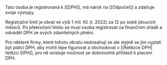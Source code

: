 Tato osoba je registrovaná k [[DPH]], má nárok na [[Odpočet]] a zdaňuje svoje výstupy.

Registrační limit je obrat ve výši 1 mil. Kč (r. 2022) za 12 po sobě jdoucích měsíců. Po překročení limitu se musí osoba registrovat na finančním úřadě a odvádět DPH ze svých zdanitelných plnění. 

Pro některé firmy, které tohoto obratu nedosahují se ale stejně se jim vyplatí být plátci DPH, aby mohli lépe figurovat a obchodovat v [[Řetězce DPH|řetězci DPH]], pro ně existuje možnost se dobrovolně přihlásit k placení DPH.